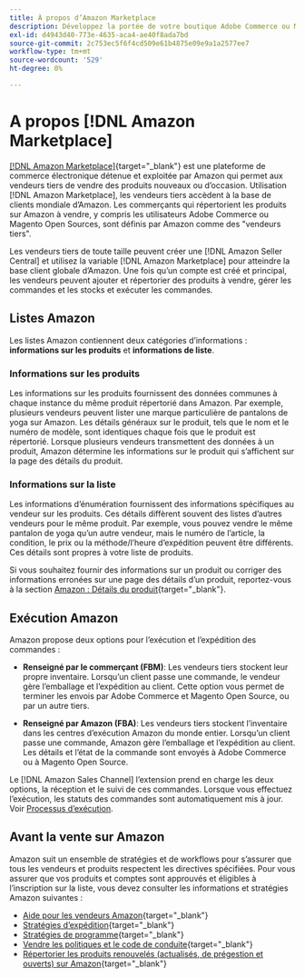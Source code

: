 ```yaml
---
title: À propos d’Amazon Marketplace
description: Développez la portée de votre boutique Adobe Commerce ou Magento Open Source en exploitant votre catalogue de produits sous forme de listes dans Amazon Marketplace.
exl-id: d4943d40-773e-4635-aca4-ae40f8ada7bd
source-git-commit: 2c753ec5f6f4cd509e61b4875e09e9a1a2577ee7
workflow-type: tm+mt
source-wordcount: '529'
ht-degree: 0%

---
```


# A propos [!DNL Amazon Marketplace]

[[!DNL Amazon Marketplace]](https://sell.amazon.com/){target=&quot;_blank&quot;} est une plateforme de commerce électronique détenue et exploitée par Amazon qui permet aux vendeurs tiers de vendre des produits nouveaux ou d’occasion. Utilisation [!DNL Amazon Marketplace], les vendeurs tiers accèdent à la base de clients mondiale d’Amazon. Les commerçants qui répertorient les produits sur Amazon à vendre, y compris les utilisateurs Adobe Commerce ou Magento Open Sources, sont définis par Amazon comme des &quot;vendeurs tiers&quot;.

Les vendeurs tiers de toute taille peuvent créer une [!DNL Amazon Seller Central] et utilisez la variable [!DNL Amazon Marketplace] pour atteindre la base client globale d’Amazon. Une fois qu’un compte est créé et principal, les vendeurs peuvent ajouter et répertorier des produits à vendre, gérer les commandes et les stocks et exécuter les commandes.

## Listes Amazon

Les listes Amazon contiennent deux catégories d’informations : **informations sur les produits** et **informations de liste**.

### Informations sur les produits

Les informations sur les produits fournissent des données communes à chaque instance du même produit répertorié dans Amazon. Par exemple, plusieurs vendeurs peuvent lister une marque particulière de pantalons de yoga sur Amazon. Les détails généraux sur le produit, tels que le nom et le numéro de modèle, sont identiques chaque fois que le produit est répertorié. Lorsque plusieurs vendeurs transmettent des données à un produit, Amazon détermine les informations sur le produit qui s’affichent sur la page des détails du produit.

### Informations sur la liste

Les informations d’énumération fournissent des informations spécifiques au vendeur sur les produits. Ces détails diffèrent souvent des listes d’autres vendeurs pour le même produit. Par exemple, vous pouvez vendre le même pantalon de yoga qu’un autre vendeur, mais le numéro de l’article, la condition, le prix ou la méthode/l’heure d’expédition peuvent être différents. Ces détails sont propres à votre liste de produits.

Si vous souhaitez fournir des informations sur un produit ou corriger des informations erronées sur une page des détails d’un produit, reportez-vous à la section [Amazon : Détails du produit](https://sellercentral.amazon.com/gp/help/external/200335450){target=&quot;_blank&quot;}.

## Exécution Amazon

Amazon propose deux options pour l’exécution et l’expédition des commandes :

- **Renseigné par le commerçant (FBM)**: Les vendeurs tiers stockent leur propre inventaire. Lorsqu’un client passe une commande, le vendeur gère l’emballage et l’expédition au client. Cette option vous permet de terminer les envois par Adobe Commerce et Magento Open Source, ou par un autre tiers.

- **Renseigné par Amazon (FBA)**: Les vendeurs tiers stockent l’inventaire dans les centres d’exécution Amazon du monde entier. Lorsqu’un client passe une commande, Amazon gère l’emballage et l’expédition au client. Les détails et l’état de la commande sont envoyés à Adobe Commerce ou à Magento Open Source.

Le [!DNL Amazon Sales Channel] l’extension prend en charge les deux options, la réception et le suivi de ces commandes. Lorsque vous effectuez l’exécution, les statuts des commandes sont automatiquement mis à jour. Voir [Processus d’exécution](./fulfillment-workflows.md).

## Avant la vente sur Amazon

Amazon suit un ensemble de stratégies et de workflows pour s’assurer que tous les vendeurs et produits respectent les directives spécifiées. Pour vous assurer que vos produits et comptes sont approuvés et éligibles à l’inscription sur la liste, vous devez consulter les informations et stratégies Amazon suivantes :

- [Aide pour les vendeurs Amazon](https://sellercentral.amazon.com/gp/help/external/help-page.html?itemID=2&amp;language=en_US/){target=&quot;_blank&quot;}
- [Stratégies d’expédition](https://sellercentral.amazon.com/gp/help/external/201901620?language=en-US){target=&quot;_blank&quot;}
- [Stratégies de programme](https://sellercentral.amazon.com/gp/help/external/521?language=en-US){target=&quot;_blank&quot;}
- [Vendre les politiques et le code de conduite](https://sellercentral.amazon.com/gp/help/external/1801?language=en-US){target=&quot;_blank&quot;}
- [Répertorier les produits renouvelés (actualisés, de prégestion et ouverts) sur Amazon](https://sell.amazon.com/programs/renewed){target=&quot;_blank&quot;}
